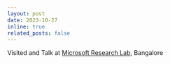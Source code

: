```yaml
---
layout: post
date: 2023-10-27
inline: true
related_posts: false
---
```


Visited and Talk at <a href="https://www.microsoft.com/en-us/research/lab/microsoft-research-india/">Microsoft Research Lab</a>, Bangalore
